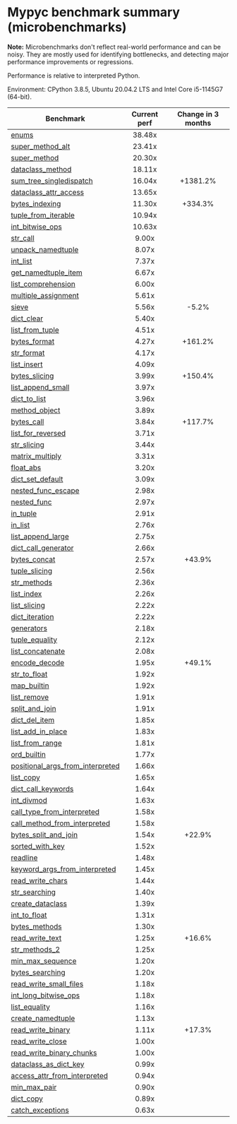 # Mypyc benchmark summary (microbenchmarks)

**Note:** Microbenchmarks don't reflect real-world performance and can be noisy.
           They are mostly used for identifying bottlenecks, and detecting major performance
           improvements or regressions.

Performance is relative to interpreted Python.

Environment: CPython 3.8.5, Ubuntu 20.04.2 LTS and Intel Core i5-1145G7 (64-bit).

| Benchmark | Current perf | Change in 3 months |
| --- | :---: | :---: |
| [enums](benchmarks/enums.md) | 38.48x |  |
| [super_method_alt](benchmarks/super_method_alt.md) | 23.41x |  |
| [super_method](benchmarks/super_method.md) | 20.30x |  |
| [dataclass_method](benchmarks/dataclass_method.md) | 18.11x |  |
| [sum_tree_singledispatch](benchmarks/sum_tree_singledispatch.md) | 16.04x | +1381.2% |
| [dataclass_attr_access](benchmarks/dataclass_attr_access.md) | 13.65x |  |
| [bytes_indexing](benchmarks/bytes_indexing.md) | 11.30x | +334.3% |
| [tuple_from_iterable](benchmarks/tuple_from_iterable.md) | 10.94x |  |
| [int_bitwise_ops](benchmarks/int_bitwise_ops.md) | 10.63x |  |
| [str_call](benchmarks/str_call.md) | 9.00x |  |
| [unpack_namedtuple](benchmarks/unpack_namedtuple.md) | 8.07x |  |
| [int_list](benchmarks/int_list.md) | 7.37x |  |
| [get_namedtuple_item](benchmarks/get_namedtuple_item.md) | 6.67x |  |
| [list_comprehension](benchmarks/list_comprehension.md) | 6.00x |  |
| [multiple_assignment](benchmarks/multiple_assignment.md) | 5.61x |  |
| [sieve](benchmarks/sieve.md) | 5.56x | -5.2% |
| [dict_clear](benchmarks/dict_clear.md) | 5.40x |  |
| [list_from_tuple](benchmarks/list_from_tuple.md) | 4.51x |  |
| [bytes_format](benchmarks/bytes_format.md) | 4.27x | +161.2% |
| [str_format](benchmarks/str_format.md) | 4.17x |  |
| [list_insert](benchmarks/list_insert.md) | 4.09x |  |
| [bytes_slicing](benchmarks/bytes_slicing.md) | 3.99x | +150.4% |
| [list_append_small](benchmarks/list_append_small.md) | 3.97x |  |
| [dict_to_list](benchmarks/dict_to_list.md) | 3.96x |  |
| [method_object](benchmarks/method_object.md) | 3.89x |  |
| [bytes_call](benchmarks/bytes_call.md) | 3.84x | +117.7% |
| [list_for_reversed](benchmarks/list_for_reversed.md) | 3.71x |  |
| [str_slicing](benchmarks/str_slicing.md) | 3.44x |  |
| [matrix_multiply](benchmarks/matrix_multiply.md) | 3.31x |  |
| [float_abs](benchmarks/float_abs.md) | 3.20x |  |
| [dict_set_default](benchmarks/dict_set_default.md) | 3.09x |  |
| [nested_func_escape](benchmarks/nested_func_escape.md) | 2.98x |  |
| [nested_func](benchmarks/nested_func.md) | 2.97x |  |
| [in_tuple](benchmarks/in_tuple.md) | 2.91x |  |
| [in_list](benchmarks/in_list.md) | 2.76x |  |
| [list_append_large](benchmarks/list_append_large.md) | 2.75x |  |
| [dict_call_generator](benchmarks/dict_call_generator.md) | 2.66x |  |
| [bytes_concat](benchmarks/bytes_concat.md) | 2.57x | +43.9% |
| [tuple_slicing](benchmarks/tuple_slicing.md) | 2.56x |  |
| [str_methods](benchmarks/str_methods.md) | 2.36x |  |
| [list_index](benchmarks/list_index.md) | 2.26x |  |
| [list_slicing](benchmarks/list_slicing.md) | 2.22x |  |
| [dict_iteration](benchmarks/dict_iteration.md) | 2.22x |  |
| [generators](benchmarks/generators.md) | 2.18x |  |
| [tuple_equality](benchmarks/tuple_equality.md) | 2.12x |  |
| [list_concatenate](benchmarks/list_concatenate.md) | 2.08x |  |
| [encode_decode](benchmarks/encode_decode.md) | 1.95x | +49.1% |
| [str_to_float](benchmarks/str_to_float.md) | 1.92x |  |
| [map_builtin](benchmarks/map_builtin.md) | 1.92x |  |
| [list_remove](benchmarks/list_remove.md) | 1.91x |  |
| [split_and_join](benchmarks/split_and_join.md) | 1.91x |  |
| [dict_del_item](benchmarks/dict_del_item.md) | 1.85x |  |
| [list_add_in_place](benchmarks/list_add_in_place.md) | 1.83x |  |
| [list_from_range](benchmarks/list_from_range.md) | 1.81x |  |
| [ord_builtin](benchmarks/ord_builtin.md) | 1.77x |  |
| [positional_args_from_interpreted](benchmarks/positional_args_from_interpreted.md) | 1.66x |  |
| [list_copy](benchmarks/list_copy.md) | 1.65x |  |
| [dict_call_keywords](benchmarks/dict_call_keywords.md) | 1.64x |  |
| [int_divmod](benchmarks/int_divmod.md) | 1.63x |  |
| [call_type_from_interpreted](benchmarks/call_type_from_interpreted.md) | 1.58x |  |
| [call_method_from_interpreted](benchmarks/call_method_from_interpreted.md) | 1.58x |  |
| [bytes_split_and_join](benchmarks/bytes_split_and_join.md) | 1.54x | +22.9% |
| [sorted_with_key](benchmarks/sorted_with_key.md) | 1.52x |  |
| [readline](benchmarks/readline.md) | 1.48x |  |
| [keyword_args_from_interpreted](benchmarks/keyword_args_from_interpreted.md) | 1.45x |  |
| [read_write_chars](benchmarks/read_write_chars.md) | 1.44x |  |
| [str_searching](benchmarks/str_searching.md) | 1.40x |  |
| [create_dataclass](benchmarks/create_dataclass.md) | 1.39x |  |
| [int_to_float](benchmarks/int_to_float.md) | 1.31x |  |
| [bytes_methods](benchmarks/bytes_methods.md) | 1.30x |  |
| [read_write_text](benchmarks/read_write_text.md) | 1.25x | +16.6% |
| [str_methods_2](benchmarks/str_methods_2.md) | 1.25x |  |
| [min_max_sequence](benchmarks/min_max_sequence.md) | 1.20x |  |
| [bytes_searching](benchmarks/bytes_searching.md) | 1.20x |  |
| [read_write_small_files](benchmarks/read_write_small_files.md) | 1.18x |  |
| [int_long_bitwise_ops](benchmarks/int_long_bitwise_ops.md) | 1.18x |  |
| [list_equality](benchmarks/list_equality.md) | 1.16x |  |
| [create_namedtuple](benchmarks/create_namedtuple.md) | 1.13x |  |
| [read_write_binary](benchmarks/read_write_binary.md) | 1.11x | +17.3% |
| [read_write_close](benchmarks/read_write_close.md) | 1.00x |  |
| [read_write_binary_chunks](benchmarks/read_write_binary_chunks.md) | 1.00x |  |
| [dataclass_as_dict_key](benchmarks/dataclass_as_dict_key.md) | 0.99x |  |
| [access_attr_from_interpreted](benchmarks/access_attr_from_interpreted.md) | 0.94x |  |
| [min_max_pair](benchmarks/min_max_pair.md) | 0.90x |  |
| [dict_copy](benchmarks/dict_copy.md) | 0.89x |  |
| [catch_exceptions](benchmarks/catch_exceptions.md) | 0.63x |  |
